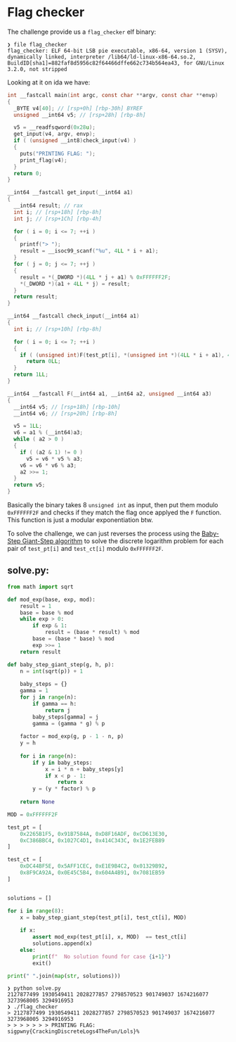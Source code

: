 # Flag checker

The challenge provide us a `flag_checker` elf binary:

```
❯ file flag_checker
flag_checker: ELF 64-bit LSB pie executable, x86-64, version 1 (SYSV), dynamically linked, interpreter /lib64/ld-linux-x86-64.so.2, BuildID[sha1]=882faf8d5956c82f64466dffe662c734b564ea43, for GNU/Linux 3.2.0, not stripped
```

Looking at it on ida we have:


```c
int __fastcall main(int argc, const char **argv, const char **envp)
{
  _BYTE v4[40]; // [rsp+0h] [rbp-30h] BYREF
  unsigned __int64 v5; // [rsp+28h] [rbp-8h]

  v5 = __readfsqword(0x28u);
  get_input(v4, argv, envp);
  if ( (unsigned __int8)check_input(v4) )
  {
    puts("PRINTING FLAG: ");
    print_flag(v4);
  }
  return 0;
}

__int64 __fastcall get_input(__int64 a1)
{
  __int64 result; // rax
  int i; // [rsp+18h] [rbp-8h]
  int j; // [rsp+1Ch] [rbp-4h]

  for ( i = 0; i <= 7; ++i )
  {
    printf("> ");
    result = __isoc99_scanf("%u", 4LL * i + a1);
  }
  for ( j = 0; j <= 7; ++j )
  {
    result = *(_DWORD *)(4LL * j + a1) % 0xFFFFFF2F;
    *(_DWORD *)(a1 + 4LL * j) = result;
  }
  return result;
}

__int64 __fastcall check_input(__int64 a1)
{
  int i; // [rsp+10h] [rbp-8h]

  for ( i = 0; i <= 7; ++i )
  {
    if ( (unsigned int)F(test_pt[i], *(unsigned int *)(4LL * i + a1), 4294967087LL) != test_ct[i] )
      return 0LL;
  }
  return 1LL;
}

__int64 __fastcall F(__int64 a1, __int64 a2, unsigned __int64 a3)
{
  __int64 v5; // [rsp+18h] [rbp-10h]
  __int64 v6; // [rsp+20h] [rbp-8h]

  v5 = 1LL;
  v6 = a1 % (__int64)a3;
  while ( a2 > 0 )
  {
    if ( (a2 & 1) != 0 )
      v5 = v6 * v5 % a3;
    v6 = v6 * v6 % a3;
    a2 >>= 1;
  }
  return v5;
}
```

Basically the binary takes 8 `unsigned int` as input, then put them modulo `0xFFFFFF2F` and checks if they match the flag once applyed the `F` function.
This function is just a modular exponentiation btw. 

To solve the challenge, we can just reverses the process using the [Baby-Step Giant-Step algorithm](https://fr.wikipedia.org/wiki/Baby-step_giant-step) to solve the discrete logarithm problem for each pair of `test_pt[i]` and `test_ct[i]` modulo `0xFFFFFF2F`.

## solve.py:

```py
from math import sqrt

def mod_exp(base, exp, mod):
    result = 1
    base = base % mod
    while exp > 0:
        if exp & 1:
            result = (base * result) % mod
        base = (base * base) % mod
        exp >>= 1
    return result

def baby_step_giant_step(g, h, p):
    n = int(sqrt(p)) + 1
    
    baby_steps = {}
    gamma = 1
    for j in range(n):
        if gamma == h:
            return j
        baby_steps[gamma] = j
        gamma = (gamma * g) % p
    
    factor = mod_exp(g, p - 1 - n, p)
    y = h
    
    for i in range(n):
        if y in baby_steps:
            x = i * n + baby_steps[y]
            if x < p - 1:
                return x
        y = (y * factor) % p
    
    return None

MOD = 0xFFFFFF2F

test_pt = [
    0x2265B1F5, 0x91B7584A, 0xD8F16ADF, 0xCD613E30,
    0xC386BBC4, 0x1027C4D1, 0x414C343C, 0x1E2FEB89
]

test_ct = [
    0xDC44BF5E, 0x5AFF1CEC, 0xE1E9B4C2, 0x01329B92,
    0x8F9CA92A, 0x0E45C5B4, 0x604A4B91, 0x7081EB59
]


solutions = []

for i in range(8):
    x = baby_step_giant_step(test_pt[i], test_ct[i], MOD)
    
    if x:
        assert mod_exp(test_pt[i], x, MOD)  == test_ct[i]
        solutions.append(x)
    else:
        print(f"  No solution found for case {i+1}")
        exit()

print(" ".join(map(str, solutions)))
```

```
❯ python solve.py
2127877499 1930549411 2028277857 2798570523 901749037 1674216077 3273968005 3294916953
❯ ./flag_checker
> 2127877499 1930549411 2028277857 2798570523 901749037 1674216077 3273968005 3294916953
> > > > > > > PRINTING FLAG:
sigpwny{CrackingDiscreteLogs4TheFun/Lols}%
```
